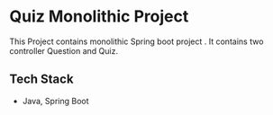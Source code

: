 # Quiz Monolithic Project
This Project contains monolithic Spring boot project . It contains two controller Question and Quiz.

## Tech Stack
- Java, Spring Boot
